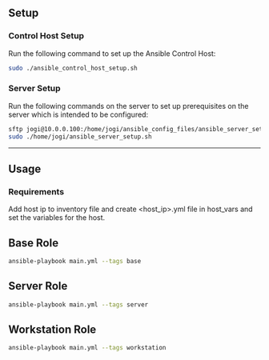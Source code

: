 ## Setup

### Control Host Setup
Run the following command to set up the Ansible Control Host:
```bash
sudo ./ansible_control_host_setup.sh
```

### Server Setup
Run the following commands on the server to set up prerequisites on the server which is intended to be configured:
```bash
sftp jogi@10.0.0.100:/home/jogi/ansible_config_files/ansible_server_setup.sh ~
sudo ./home/jogi/ansible_server_setup.sh
```
---
## Usage
### Requirements
Add host ip to inventory file and create <host_ip>.yml file in host_vars and set the variables for the host.

## Base Role
```bash
ansible-playbook main.yml --tags base
```

## Server Role
```bash
ansible-playbook main.yml --tags server
```

## Workstation Role
```bash
ansible-playbook main.yml --tags workstation
```
